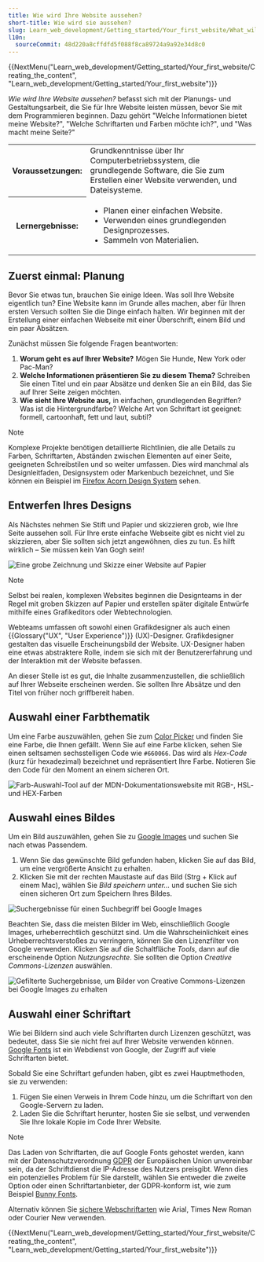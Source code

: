 ```yaml
---
title: Wie wird Ihre Website aussehen?
short-title: Wie wird sie aussehen?
slug: Learn_web_development/Getting_started/Your_first_website/What_will_your_website_look_like
l10n:
  sourceCommit: 48d220a8cffdfd5f088f8ca89724a9a92e34d8c0
---
```


{{NextMenu("Learn_web_development/Getting_started/Your_first_website/Creating_the_content", "Learn_web_development/Getting_started/Your_first_website")}}

_Wie wird Ihre Website aussehen?_ befasst sich mit der Planungs- und Gestaltungsarbeit, die Sie für Ihre Website leisten müssen, bevor Sie mit dem Programmieren beginnen. Dazu gehört "Welche Informationen bietet meine Website?", "Welche Schriftarten und Farben möchte ich?", und "Was macht meine Seite?"

<table>
  <tbody>
    <tr>
      <th scope="row">Voraussetzungen:</th>
      <td>
        Grundkenntnisse über Ihr Computerbetriebssystem, die grundlegende Software, die Sie zum Erstellen einer Website verwenden, und Dateisysteme.
      </td>
    </tr>
    <tr>
      <th scope="row">Lernergebnisse:</th>
      <td>
        <ul>
          <li>Planen einer einfachen Website.</li>
          <li>Verwenden eines grundlegenden Designprozesses.</li>
          <li>Sammeln von Materialien.</li>
        </ul>
      </td>
    </tr>
  </tbody>
</table>

## Zuerst einmal: Planung

Bevor Sie etwas tun, brauchen Sie einige Ideen. Was soll Ihre Website eigentlich tun? Eine Website kann im Grunde alles machen, aber für Ihren ersten Versuch sollten Sie die Dinge einfach halten. Wir beginnen mit der Erstellung einer einfachen Webseite mit einer Überschrift, einem Bild und ein paar Absätzen.

Zunächst müssen Sie folgende Fragen beantworten:

1. **Worum geht es auf Ihrer Website?** Mögen Sie Hunde, New York oder Pac-Man?
2. **Welche Informationen präsentieren Sie zu diesem Thema?** Schreiben Sie einen Titel und ein paar Absätze und denken Sie an ein Bild, das Sie auf Ihrer Seite zeigen möchten.
3. **Wie sieht Ihre Website aus,** in einfachen, grundlegenden Begriffen? Was ist die Hintergrundfarbe? Welche Art von Schriftart ist geeignet: formell, cartoonhaft, fett und laut, subtil?

> [!NOTE]
> Komplexe Projekte benötigen detaillierte Richtlinien, die alle Details zu Farben, Schriftarten, Abständen zwischen Elementen auf einer Seite, geeigneten Schreibstilen und so weiter umfassen. Dies wird manchmal als Designleitfaden, Designsystem oder Markenbuch bezeichnet, und Sie können ein Beispiel im [Firefox Acorn Design System](https://acorn.firefox.com/latest) sehen.

## Entwerfen Ihres Designs

Als Nächstes nehmen Sie Stift und Papier und skizzieren grob, wie Ihre Seite aussehen soll. Für Ihre erste einfache Webseite gibt es nicht viel zu skizzieren, aber Sie sollten sich jetzt angewöhnen, dies zu tun. Es hilft wirklich – Sie müssen kein Van Gogh sein!

![Eine grobe Zeichnung und Skizze einer Website auf Papier](website-drawing-scan.png)

> [!NOTE]
> Selbst bei realen, komplexen Websites beginnen die Designteams in der Regel mit groben Skizzen auf Papier und erstellen später digitale Entwürfe mithilfe eines Grafikeditors oder Webtechnologien.
>
> Webteams umfassen oft sowohl einen Grafikdesigner als auch einen {{Glossary("UX", "User Experience")}} (UX)-Designer. Grafikdesigner gestalten das visuelle Erscheinungsbild der Website. UX-Designer haben eine etwas abstraktere Rolle, indem sie sich mit der Benutzererfahrung und der Interaktion mit der Website befassen.

An dieser Stelle ist es gut, die Inhalte zusammenzustellen, die schließlich auf Ihrer Webseite erscheinen werden. Sie sollten Ihre Absätze und den Titel von früher noch griffbereit haben.

## Auswahl einer Farbthematik

Um eine Farbe auszuwählen, gehen Sie zum [Color Picker](/de/docs/Web/CSS/CSS_colors/Color_picker_tool) und finden Sie eine Farbe, die Ihnen gefällt. Wenn Sie auf eine Farbe klicken, sehen Sie einen seltsamen sechsstelligen Code wie `#660066`. Das wird als _Hex-Code_ (kurz für hexadezimal) bezeichnet und repräsentiert Ihre Farbe. Notieren Sie den Code für den Moment an einem sicheren Ort.

![Farb-Auswahl-Tool auf der MDN-Dokumentationswebsite mit RGB-, HSL- und HEX-Farben](color-picker.png)

## Auswahl eines Bildes

Um ein Bild auszuwählen, gehen Sie zu [Google Images](https://www.google.com/imghp) und suchen Sie nach etwas Passendem.

1. Wenn Sie das gewünschte Bild gefunden haben, klicken Sie auf das Bild, um eine vergrößerte Ansicht zu erhalten.
2. Klicken Sie mit der rechten Maustaste auf das Bild (Strg + Klick auf einem Mac), wählen Sie _Bild speichern unter…_ und suchen Sie sich einen sicheren Ort zum Speichern Ihres Bildes.

![Suchergebnisse für einen Suchbegriff bei Google Images](updated-google-images.png)

Beachten Sie, dass die meisten Bilder im Web, einschließlich Google Images, urheberrechtlich geschützt sind. Um die Wahrscheinlichkeit eines Urheberrechtsverstoßes zu verringern, können Sie den Lizenzfilter von Google verwenden. Klicken Sie auf die Schaltfläche _Tools_, dann auf die erscheinende Option _Nutzungsrechte_. Sie sollten die Option _Creative Commons-Lizenzen_ auswählen.

![Gefilterte Suchergebnisse, um Bilder von Creative Commons-Lizenzen bei Google Images zu erhalten](updated-google-images-licensing.png)

## Auswahl einer Schriftart

Wie bei Bildern sind auch viele Schriftarten durch Lizenzen geschützt, was bedeutet, dass Sie sie nicht frei auf Ihrer Website verwenden können. [Google Fonts](https://developers.google.com/fonts) ist ein Webdienst von Google, der Zugriff auf viele Schriftarten bietet.

Sobald Sie eine Schriftart gefunden haben, gibt es zwei Hauptmethoden, sie zu verwenden:

1. Fügen Sie einen Verweis in Ihrem Code hinzu, um die Schriftart von den Google-Servern zu laden.
2. Laden Sie die Schriftart herunter, hosten Sie sie selbst, und verwenden Sie Ihre lokale Kopie im Code Ihrer Website.

> [!NOTE]
> Das Laden von Schriftarten, die auf Google Fonts gehostet werden, kann mit der Datenschutzverordnung [GDPR](https://gdpr.eu/) der Europäischen Union unvereinbar sein, da der Schriftdienst die IP-Adresse des Nutzers preisgibt. Wenn dies ein potenzielles Problem für Sie darstellt, wählen Sie entweder die zweite Option oder einen Schriftartanbieter, der GDPR-konform ist, wie zum Beispiel [Bunny Fonts](https://fonts.bunny.net/about).

Alternativ können Sie [sichere Webschriftarten](https://web.mit.edu/jmorzins/www/fonts.html) wie Arial, Times New Roman oder Courier New verwenden.

{{NextMenu("Learn_web_development/Getting_started/Your_first_website/Creating_the_content", "Learn_web_development/Getting_started/Your_first_website")}}
